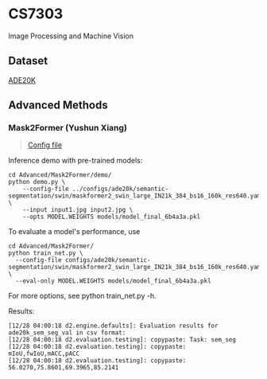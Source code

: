 # CS7303

Image Processing and Machine Vision

## Dataset

[ADE20K](https://ade20k.csail.mit.edu)

## Advanced Methods

### Mask2Former (Yushun Xiang)

> [Config file](Advanced/Mask2Former/configs/ade20k/semantic-segmentation/swin/maskformer2_swin_large_IN21k_384_bs16_160k_res640.yaml)

Inference demo with pre-trained models:

```shell
cd Advanced/Mask2Former/demo/
python demo.py \
    --config-file ../configs/ade20k/semantic-segmentation/swin/maskformer2_swin_large_IN21k_384_bs16_160k_res640.yaml \
    --input input1.jpg input2.jpg \
    --opts MODEL.WEIGHTS models/model_final_6b4a3a.pkl
```

To evaluate a model's performance, use

```shell
cd Advanced/Mask2Former/
python train_net.py \
  --config-file configs/ade20k/semantic-segmentation/swin/maskformer2_swin_large_IN21k_384_bs16_160k_res640.yaml \
  --eval-only MODEL.WEIGHTS models/model_final_6b4a3a.pkl
```

For more options, see python train_net.py -h.

Results:

```log
[12/28 04:00:18 d2.engine.defaults]: Evaluation results for ade20k_sem_seg_val in csv format:
[12/28 04:00:18 d2.evaluation.testing]: copypaste: Task: sem_seg
[12/28 04:00:18 d2.evaluation.testing]: copypaste: mIoU,fwIoU,mACC,pACC
[12/28 04:00:18 d2.evaluation.testing]: copypaste: 56.0270,75.8601,69.3965,85.2141
```
